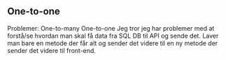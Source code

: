
## One-to-one



Problemer:
One-to-many
One-to-one
Jeg tror jeg har problemer med at forstå/se hvordan man skal få data fra SQL DB til API og sende det.
Laver man bare en metode der får alt og sender det videre til en ny metode der sender det videre til front-end.